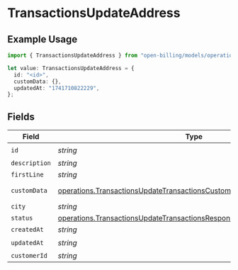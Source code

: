 # TransactionsUpdateAddress

## Example Usage

```typescript
import { TransactionsUpdateAddress } from "open-billing/models/operations";

let value: TransactionsUpdateAddress = {
  id: "<id>",
  customData: {},
  updatedAt: "1741710822229",
};
```

## Fields

| Field                                                                                                                                                                  | Type                                                                                                                                                                   | Required                                                                                                                                                               | Description                                                                                                                                                            |
| ---------------------------------------------------------------------------------------------------------------------------------------------------------------------- | ---------------------------------------------------------------------------------------------------------------------------------------------------------------------- | ---------------------------------------------------------------------------------------------------------------------------------------------------------------------- | ---------------------------------------------------------------------------------------------------------------------------------------------------------------------- |
| `id`                                                                                                                                                                   | *string*                                                                                                                                                               | :heavy_check_mark:                                                                                                                                                     | N/A                                                                                                                                                                    |
| `description`                                                                                                                                                          | *string*                                                                                                                                                               | :heavy_minus_sign:                                                                                                                                                     | N/A                                                                                                                                                                    |
| `firstLine`                                                                                                                                                            | *string*                                                                                                                                                               | :heavy_minus_sign:                                                                                                                                                     | N/A                                                                                                                                                                    |
| `customData`                                                                                                                                                           | [operations.TransactionsUpdateTransactionsCustomData](../../models/operations/transactionsupdatetransactionscustomdata.md)                                             | :heavy_check_mark:                                                                                                                                                     | Any valid JSON value                                                                                                                                                   |
| `city`                                                                                                                                                                 | *string*                                                                                                                                                               | :heavy_minus_sign:                                                                                                                                                     | N/A                                                                                                                                                                    |
| `status`                                                                                                                                                               | [operations.TransactionsUpdateTransactionsResponse200ApplicationJSONStatus](../../models/operations/transactionsupdatetransactionsresponse200applicationjsonstatus.md) | :heavy_minus_sign:                                                                                                                                                     | N/A                                                                                                                                                                    |
| `createdAt`                                                                                                                                                            | *string*                                                                                                                                                               | :heavy_minus_sign:                                                                                                                                                     | N/A                                                                                                                                                                    |
| `updatedAt`                                                                                                                                                            | *string*                                                                                                                                                               | :heavy_check_mark:                                                                                                                                                     | N/A                                                                                                                                                                    |
| `customerId`                                                                                                                                                           | *string*                                                                                                                                                               | :heavy_minus_sign:                                                                                                                                                     | N/A                                                                                                                                                                    |